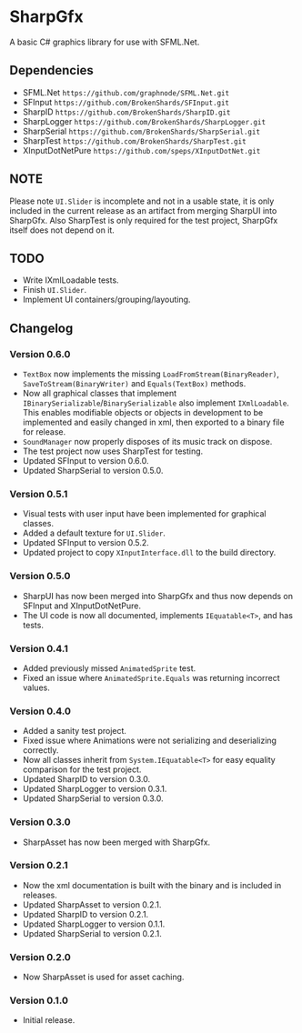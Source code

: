 ﻿# SharpGfx
A basic C# graphics library for use with SFML.Net.

## Dependencies
- SFML.Net `https://github.com/graphnode/SFML.Net.git`
- SFInput `https://github.com/BrokenShards/SFInput.git`
- SharpID `https://github.com/BrokenShards/SharpID.git`
- SharpLogger `https://github.com/BrokenShards/SharpLogger.git`
- SharpSerial `https://github.com/BrokenShards/SharpSerial.git`
- SharpTest `https://github.com/BrokenShards/SharpTest.git`
- XInputDotNetPure `https://github.com/speps/XInputDotNet.git`

## NOTE
Please note `UI.Slider` is incomplete and not in a usable state, it is only included in the current 
release as an artifact from merging SharpUI into SharpGfx.
Also SharpTest is only required for the test project, SharpGfx itself does not depend on it.

## TODO
- Write IXmlLoadable tests.
- Finish `UI.Slider`.
- Implement UI containers/grouping/layouting.

## Changelog

### Version 0.6.0
- `TextBox` now implements the missing `LoadFromStream(BinaryReader)`, `SaveToStream(BinaryWriter)`
  and `Equals(TextBox)` methods.
- Now all graphical classes that implement `IBinarySerializable`/`BinarySerializable` also 
  implement `IXmlLoadable`. This enables modifiable objects or objects in development to be 
  implemented and easily changed in xml, then exported to a binary file for release.
- `SoundManager` now properly disposes of its music track on dispose.
- The test project now uses SharpTest for testing.
- Updated SFInput to version 0.6.0.
- Updated SharpSerial to version 0.5.0.

### Version 0.5.1
- Visual tests with user input have been implemented for graphical classes.
- Added a default texture for `UI.Slider`.
- Updated SFInput to version 0.5.2.
- Updated project to copy `XInputInterface.dll` to the build directory.

### Version 0.5.0
- SharpUI has now been merged into SharpGfx and thus now depends on SFInput and XInputDotNetPure.
- The UI code is now all documented, implements `IEquatable<T>`, and has tests.

### Version 0.4.1
- Added previously missed `AnimatedSprite` test.
- Fixed an issue where `AnimatedSprite.Equals` was returning incorrect values.

### Version 0.4.0
- Added a sanity test project.
- Fixed issue where Animations were not serializing and deserializing correctly.
- Now all classes inherit from `System.IEquatable<T>` for easy equality comparison for the test 
  project.
- Updated SharpID to version 0.3.0.
- Updated SharpLogger to version 0.3.1.
- Updated SharpSerial to version 0.3.0.

### Version 0.3.0
- SharpAsset has now been merged with SharpGfx.

### Version 0.2.1
- Now the xml documentation is built with the binary and is included in releases.
- Updated SharpAsset to version 0.2.1.
- Updated SharpID to version 0.2.1.
- Updated SharpLogger to version 0.1.1.
- Updated SharpSerial to version 0.2.1.

### Version 0.2.0
- Now SharpAsset is used for asset caching.

### Version 0.1.0
- Initial release.
